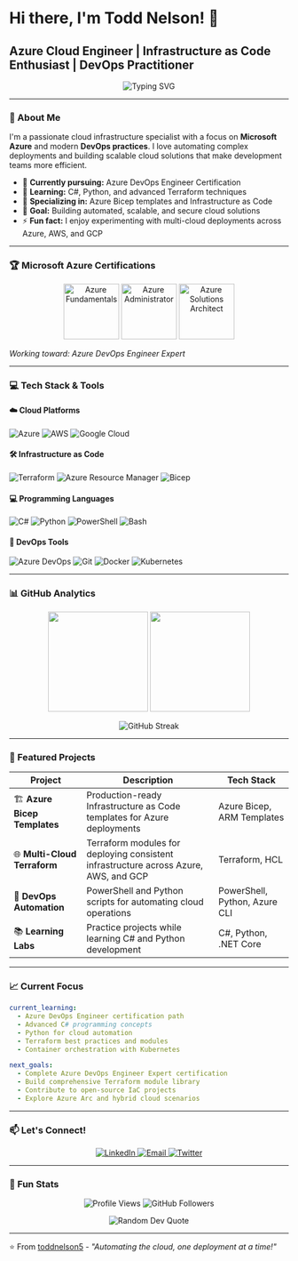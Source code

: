 # Hi there, I'm Todd Nelson! 👋
## Azure Cloud Engineer | Infrastructure as Code Enthusiast | DevOps Practitioner

<p align="center">
  <img src="https://readme-typing-svg.herokuapp.com?font=Fira+Code&pause=1000&color=0078D4&width=435&lines=Azure+Cloud+Engineer;Infrastructure+as+Code+Developer;DevOps+Engineer+in+Training;Multi-Cloud+Automation+Specialist" alt="Typing SVG" />
</p>

---

### 🚀 About Me

I'm a passionate cloud infrastructure specialist with a focus on **Microsoft Azure** and modern **DevOps practices**. I love automating complex deployments and building scalable cloud solutions that make development teams more efficient.

- 🔭 **Currently pursuing:** Azure DevOps Engineer Certification
- 🌱 **Learning:** C#, Python, and advanced Terraform techniques
- 💼 **Specializing in:** Azure Bicep templates and Infrastructure as Code
- 🎯 **Goal:** Building automated, scalable, and secure cloud solutions
- ⚡ **Fun fact:** I enjoy experimenting with multi-cloud deployments across Azure, AWS, and GCP

---

### 🏆 Microsoft Azure Certifications

<p align="center">
  <img src="https://images.credly.com/size/110x110/images/be8fcaeb-c769-4858-b567-ffaaa73ce8cf/image.png" alt="Azure Fundamentals" width="100"/>
  <img src="https://images.credly.com/size/110x110/images/336eebfc-0ac3-4553-9a67-b402f491f185/azure-administrator-associate-600x600.png" alt="Azure Administrator" width="100"/>
  <img src="https://images.credly.com/size/110x110/images/987adb7e-49be-4e24-b67e-55986bd3fe66/azure-solutions-architect-expert-600x600.png" alt="Azure Solutions Architect" width="100"/>
</p>

*Working toward: Azure DevOps Engineer Expert*

---

### 💻 Tech Stack & Tools

#### ☁️ Cloud Platforms
![Azure](https://img.shields.io/badge/azure-%230072C6.svg?style=for-the-badge&logo=microsoftazure&logoColor=white)
![AWS](https://img.shields.io/badge/AWS-%23FF9900.svg?style=for-the-badge&logo=amazon-aws&logoColor=white)
![Google Cloud](https://img.shields.io/badge/GoogleCloud-%234285F4.svg?style=for-the-badge&logo=google-cloud&logoColor=white)

#### 🛠️ Infrastructure as Code
![Terraform](https://img.shields.io/badge/terraform-%235835CC.svg?style=for-the-badge&logo=terraform&logoColor=white)
![Azure Resource Manager](https://img.shields.io/badge/ARM_Templates-%230072C6.svg?style=for-the-badge&logo=microsoftazure&logoColor=white)
![Bicep](https://img.shields.io/badge/Bicep-%230072C6.svg?style=for-the-badge&logo=microsoftazure&logoColor=white)

#### 💻 Programming Languages
![C#](https://img.shields.io/badge/c%23-%23239120.svg?style=for-the-badge&logo=c-sharp&logoColor=white)
![Python](https://img.shields.io/badge/python-3670A0?style=for-the-badge&logo=python&logoColor=ffdd54)
![PowerShell](https://img.shields.io/badge/PowerShell-%235391FE.svg?style=for-the-badge&logo=powershell&logoColor=white)
![Bash](https://img.shields.io/badge/bash-%23121011.svg?style=for-the-badge&logo=gnu-bash&logoColor=white)

#### 🔧 DevOps Tools
![Azure DevOps](https://img.shields.io/badge/Azure_DevOps-0078D7?style=for-the-badge&logo=azure-devops&logoColor=white)
![Git](https://img.shields.io/badge/git-%23F05033.svg?style=for-the-badge&logo=git&logoColor=white)
![Docker](https://img.shields.io/badge/docker-%230db7ed.svg?style=for-the-badge&logo=docker&logoColor=white)
![Kubernetes](https://img.shields.io/badge/kubernetes-%23326ce5.svg?style=for-the-badge&logo=kubernetes&logoColor=white)

---

### 📊 GitHub Analytics

<p align="center">
  <img height="180em" src="https://github-readme-stats.vercel.app/api?username=toddnelson5&show_icons=true&theme=tokyonight&include_all_commits=true&count_private=true"/>
  <img height="180em" src="https://github-readme-stats.vercel.app/api/top-langs/?username=toddnelson5&layout=compact&langs_count=8&theme=tokyonight"/>
</p>

<p align="center">
  <img src="https://github-readme-streak-stats.herokuapp.com/?user=toddnelson5&theme=tokyonight" alt="GitHub Streak"/>
</p>

---

### 🚀 Featured Projects

<div align="center">

| Project | Description | Tech Stack |
|---------|-------------|------------|
| 🏗️ **Azure Bicep Templates** | Production-ready Infrastructure as Code templates for Azure deployments | Azure Bicep, ARM Templates |
| 🌐 **Multi-Cloud Terraform** | Terraform modules for deploying consistent infrastructure across Azure, AWS, and GCP | Terraform, HCL |
| 🔧 **DevOps Automation** | PowerShell and Python scripts for automating cloud operations | PowerShell, Python, Azure CLI |
| 📚 **Learning Labs** | Practice projects while learning C# and Python development | C#, Python, .NET Core |

</div>

---

### 📈 Current Focus

```yaml
current_learning:
  - Azure DevOps Engineer certification path
  - Advanced C# programming concepts
  - Python for cloud automation
  - Terraform best practices and modules
  - Container orchestration with Kubernetes

next_goals:
  - Complete Azure DevOps Engineer Expert certification
  - Build comprehensive Terraform module library
  - Contribute to open-source IaC projects
  - Explore Azure Arc and hybrid cloud scenarios
```

---

### 📫 Let's Connect!

<p align="center">
  <a href="https://linkedin.com/in/your-linkedin-username">
    <img src="https://img.shields.io/badge/LinkedIn-%230077B5.svg?style=for-the-badge&logo=linkedin&logoColor=white" alt="LinkedIn"/>
  </a>
  <a href="mailto:your-email@example.com">
    <img src="https://img.shields.io/badge/Email-D14836?style=for-the-badge&logo=gmail&logoColor=white" alt="Email"/>
  </a>
  <a href="https://twitter.com/your-twitter-handle">
    <img src="https://img.shields.io/badge/Twitter-%231DA1F2.svg?style=for-the-badge&logo=Twitter&logoColor=white" alt="Twitter"/>
  </a>
</p>

---

### 🎯 Fun Stats

<p align="center">
  <img src="https://komarev.com/ghpvc/?username=toddnelson5&label=Profile%20views&color=0e75b6&style=flat" alt="Profile Views" />
  <img src="https://img.shields.io/github/followers/toddnelson5?label=Followers&style=social" alt="GitHub Followers" />
</p>

<p align="center">
  <img src="https://quotes-github-readme.vercel.app/api?type=horizontal&theme=tokyonight" alt="Random Dev Quote"/>
</p>

---

⭐️ From [toddnelson5](https://github.com/toddnelson5) - *"Automating the cloud, one deployment at a time!"*</content>
</invoke>
